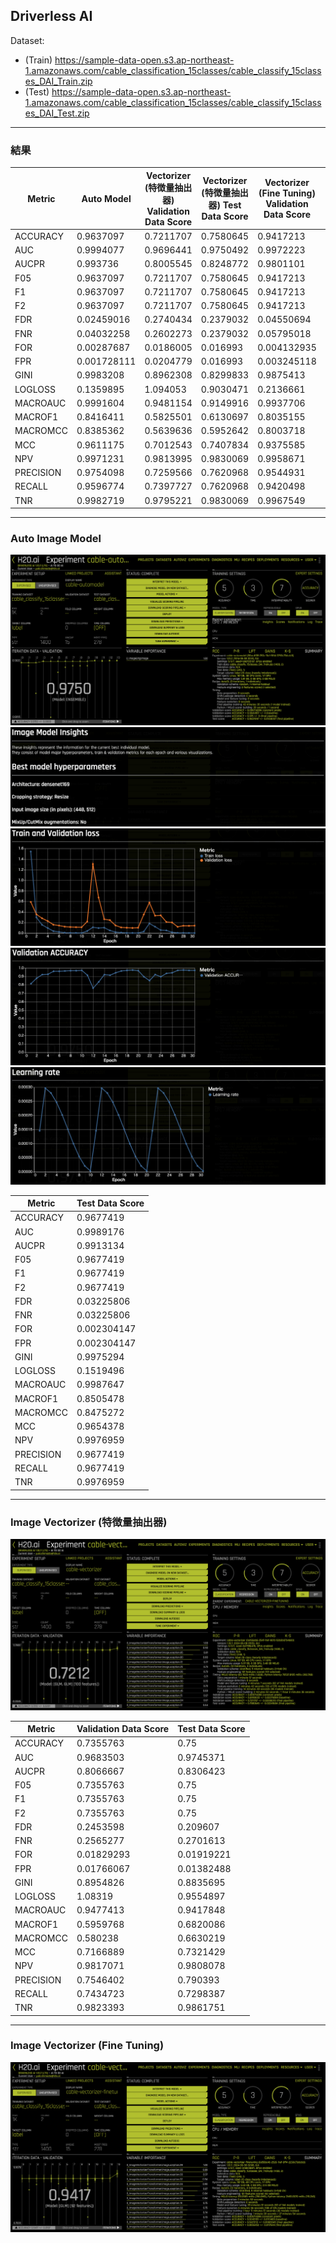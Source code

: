 ## Driverless AI

Dataset: 
 - (Train) https://sample-data-open.s3.ap-northeast-1.amazonaws.com/cable_classification_15classes/cable_classify_15classes_DAI_Train.zip
- (Test) https://sample-data-open.s3.ap-northeast-1.amazonaws.com/cable_classification_15classes/cable_classify_15classes_DAI_Test.zip

***
### 結果
| Metric     | Auto Model | Vectorizer (特徴量抽出器) Validation Data Score | Vectorizer (特徴量抽出器) Test Data Score | Vectorizer (Fine Tuning) Validation Data Score | Vectorizer (Fine Tuning) Test Data Score |
|------------|-------------|--------------------------------------------------|-------------------------------------------|------------------------------------------------|-----------------------------------------|
| ACCURACY   | 0.9637097   | 0.7211707                                       | 0.7580645                                 | 0.9417213                                      | 0.9556452                               |
| AUC        | 0.9994077   | 0.9696441                                       | 0.9750492                                 | 0.9972223                                      | 0.9996284                               |
| AUCPR      | 0.993736    | 0.8005545                                       | 0.8248772                                 | 0.9801101                                      | 0.9954494                               |
| F05        | 0.9637097   | 0.7211707                                       | 0.7580645                                 | 0.9417213                                      | 0.9556452                               |
| F1         | 0.9637097   | 0.7211707                                       | 0.7580645                                 | 0.9417213                                      | 0.9556452                               |
| F2         | 0.9637097   | 0.7211707                                       | 0.7580645                                 | 0.9417213                                      | 0.9556452                               |
| FDR        | 0.02459016  | 0.2740434                                       | 0.2379032                                 | 0.04550694                                     | 0.004273504                             |
| FNR        | 0.04032258  | 0.2602273                                       | 0.2379032                                 | 0.05795018                                     | 0.06048387                              |
| FOR        | 0.00287687  | 0.0186005                                       | 0.016993                                  | 0.004132935                                    | 0.004302926                             |
| FPR        | 0.001728111 | 0.0204779                                       | 0.016993                                  | 0.003245118                                    | 0.000288018                             |
| GINI       | 0.9983208   | 0.8962308                                       | 0.8299833                                 | 0.9875413                                      | 0.9973238                               |
| LOGLOSS    | 0.1359895   | 1.094053                                        | 0.9030471                                 | 0.2136661                                      | 0.1083456                               |
| MACROAUC   | 0.9991604   | 0.9481154                                       | 0.9149916                                 | 0.9937706                                      | 0.9986619                               |
| MACROF1    | 0.8416411   | 0.5825501                                       | 0.6130697                                 | 0.8035155                                      | 0.8357185                               |
| MACROMCC   | 0.8385362   | 0.5639636                                       | 0.5952642                                 | 0.8003718                                      | 0.8318972                               |
| MCC        | 0.9611175   | 0.7012543                                       | 0.7407834                                 | 0.9375585                                      | 0.952477                                |
| NPV        | 0.9971231   | 0.9813995                                       | 0.9830069                                 | 0.9958671                                      | 0.9956971                               |
| PRECISION  | 0.9754098   | 0.7259566                                       | 0.7620968                                 | 0.9544931                                      | 0.9957265                               |
| RECALL     | 0.9596774   | 0.7397727                                       | 0.7620968                                 | 0.9420498                                      | 0.9395161                               |
| TNR        | 0.9982719   | 0.9795221                                       | 0.9830069                                 | 0.9967549                                      | 0.999712                                |

  


***
### Auto Image Model
<img src="./display_images/automodel.png" alt="img1">
<img src="./display_images/insight1.png" alt="img2">
<img src="./display_images/insight2.png" alt="img3">
<img src="./display_images/insight3.png" alt="img4">
<img src="./display_images/insight4.png" alt="img5">

| Metric      | Test Data Score  |
|-------------|------------|
| ACCURACY    | 0.9677419  |
| AUC         | 0.9989176  |
| AUCPR       | 0.9913134  |
| F05         | 0.9677419  |
| F1          | 0.9677419  |
| F2          | 0.9677419  |
| FDR         | 0.03225806 |
| FNR         | 0.03225806 |
| FOR         | 0.002304147|
| FPR         | 0.002304147|
| GINI        | 0.9975294  |
| LOGLOSS     | 0.1519496  |
| MACROAUC    | 0.9987647  |
| MACROF1     | 0.8505478  |
| MACROMCC    | 0.8475272  |
| MCC         | 0.9654378  |
| NPV         | 0.9976959  |
| PRECISION   | 0.9677419  |
| RECALL      | 0.9677419  |
| TNR         | 0.9976959  |

***
### Image Vectorizer (特徴量抽出器)
<img src="./display_images/vec.png" alt="img10">

| Metric     | Validation Data Score | Test Data Score |
|------------|-----------------------|-----------------|
| ACCURACY   | 0.7355763             | 0.75            |
| AUC        | 0.9683503             | 0.9745371       |
| AUCPR      | 0.8066667             | 0.8306423       |
| F05        | 0.7355763             | 0.75            |
| F1         | 0.7355763             | 0.75            |
| F2         | 0.7355763             | 0.75            |
| FDR        | 0.2453598             | 0.209607        |
| FNR        | 0.2565277             | 0.2701613       |
| FOR        | 0.01829293            | 0.01919221      |
| FPR        | 0.01766067            | 0.01382488      |
| GINI       | 0.8954826             | 0.8835695       |
| LOGLOSS    | 1.08319               | 0.9554897       |
| MACROAUC   | 0.9477413             | 0.9417848       |
| MACROF1    | 0.5959768             | 0.6820086       |
| MACROMCC   | 0.580238              | 0.6630219       |
| MCC        | 0.7166889             | 0.7321429       |
| NPV        | 0.9817071             | 0.9808078       |
| PRECISION  | 0.7546402             | 0.790393        |
| RECALL     | 0.7434723             | 0.7298387       |
| TNR        | 0.9823393             | 0.9861751       |

***
### Image Vectorizer (Fine Tuning)
<img src="./display_images/vec_finetune.png" alt="img10">

